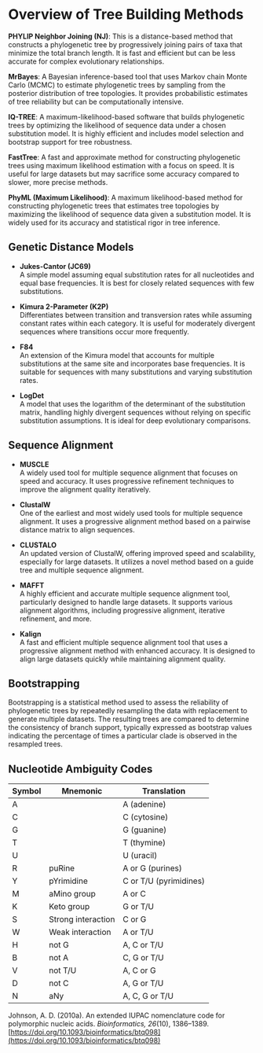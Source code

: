 # Overview of Tree Building Methods

**PHYLIP Neighbor Joining (NJ)**: This is a distance-based method that constructs a phylogenetic tree by progressively joining pairs of taxa that minimize the total branch length. It is fast and efficient but can be less accurate for complex evolutionary relationships.

**MrBayes**: A Bayesian inference-based tool that uses Markov chain Monte Carlo (MCMC) to estimate phylogenetic trees by sampling from the posterior distribution of tree topologies. It provides probabilistic estimates of tree reliability but can be computationally intensive.

**IQ-TREE**: A maximum-likelihood-based software that builds phylogenetic trees by optimizing the likelihood of sequence data under a chosen substitution model. It is highly efficient and includes model selection and bootstrap support for tree robustness.

**FastTree**: A fast and approximate method for constructing phylogenetic trees using maximum likelihood estimation with a focus on speed. It is useful for large datasets but may sacrifice some accuracy compared to slower, more precise methods.

**PhyML (Maximum Likelihood)**: A maximum likelihood-based method for constructing phylogenetic trees that estimates tree topologies by maximizing the likelihood of sequence data given a substitution model. It is widely used for its accuracy and statistical rigor in tree inference.

## Genetic Distance Models

- **Jukes-Cantor (JC69)**  
  A simple model assuming equal substitution rates for all nucleotides and equal base frequencies. It is best for closely related sequences with few substitutions.

- **Kimura 2-Parameter (K2P)**  
  Differentiates between transition and transversion rates while assuming constant rates within each category. It is useful for moderately divergent sequences where transitions occur more frequently.

- **F84**  
  An extension of the Kimura model that accounts for multiple substitutions at the same site and incorporates base frequencies. It is suitable for sequences with many substitutions and varying substitution rates.

- **LogDet**  
  A model that uses the logarithm of the determinant of the substitution matrix, handling highly divergent sequences without relying on specific substitution assumptions. It is ideal for deep evolutionary comparisons.

## Sequence Alignment

- **MUSCLE**  
  A widely used tool for multiple sequence alignment that focuses on speed and accuracy. It uses progressive refinement techniques to improve the alignment quality iteratively.

- **ClustalW**  
  One of the earliest and most widely used tools for multiple sequence alignment. It uses a progressive alignment method based on a pairwise distance matrix to align sequences.

- **CLUSTALO**  
  An updated version of ClustalW, offering improved speed and scalability, especially for large datasets. It utilizes a novel method based on a guide tree and multiple sequence alignment.

- **MAFFT**  
  A highly efficient and accurate multiple sequence alignment tool, particularly designed to handle large datasets. It supports various alignment algorithms, including progressive alignment, iterative refinement, and more.

- **Kalign**  
  A fast and efficient multiple sequence alignment tool that uses a progressive alignment method with enhanced accuracy. It is designed to align large datasets quickly while maintaining alignment quality.

## Bootstrapping

Bootstrapping is a statistical method used to assess the reliability of phylogenetic trees by repeatedly resampling the data with replacement to generate multiple datasets. The resulting trees are compared to determine the consistency of branch support, typically expressed as bootstrap values indicating the percentage of times a particular clade is observed in the resampled trees.





## Nucleotide Ambiguity Codes

| Symbol 	|  Mnemonic     		| Translation             		|
| ------------	| --------------------------	| ---------------------------------	|
|   A	 	| 				| A (adenine)                      |
|   C	 	| 				| C (cytosine)                    	|
|   G	 	| 				| G (guanine)                     	|
|   T	 	|				| T (thymine)                      	|
|   U	 	| 				| U (uracil)	                      	|
|   R	 	| puRine			| A or G (purines)        	|
|   Y	 	| pYrimidine		| C or T/U (pyrimidines)  	|
|   M	 	| aMino group		| A or C                  		|
|   K	 	| Keto group		| G or T/U                		|
|   S	 	| Strong interaction	| C or G                  		|
|   W	 	| Weak interaction	|  A or T/U                		|
|   H	 	| not G			| A, C or T/U             		|
|   B	 	| not A			| C, G or T/U             		|
|   V	 	| not T/U			| A, C or G               		|
|   D	 	| not C			| A, G or T/U             		|
|   N	 	| aNy				| A, C, G or T/U		    	|

Johnson, A. D. (2010a). An extended IUPAC nomenclature code for polymorphic nucleic acids. *Bioinformatics, 26*(10), 1386–1389. [https://doi.org/10.1093/bioinformatics/btq098](https://doi.org/10.1093/bioinformatics/btq098)  